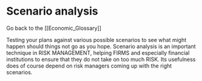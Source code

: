 # Scenario analysis

Go back to the [[Economic_Glossary]]


Testing your plans against various possible scenarios to see what might happen should things not go as you hope. Scenario analysis is an important technique in RISK MANAGEMENT, helping FIRMS and especially financial institutions to ensure that they do not take on too much RISK. Its usefulness does of course depend on risk managers coming up with the right scenarios.

